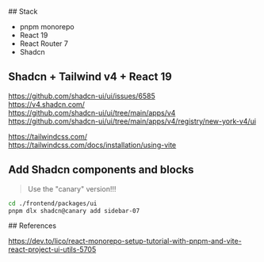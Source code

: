 ## Stack
- pnpm monorepo
- React 19
- React Router 7
- Shadcn


## Shadcn + Tailwind v4 + React 19

https://github.com/shadcn-ui/ui/issues/6585  
https://v4.shadcn.com/  
https://github.com/shadcn-ui/ui/tree/main/apps/v4  
https://github.com/shadcn-ui/ui/tree/main/apps/v4/registry/new-york-v4/ui  

https://tailwindcss.com/  
https://tailwindcss.com/docs/installation/using-vite  



## Add Shadcn components and blocks

> Use the "canary" version!!!

```bash
cd ./frontend/packages/ui
pnpm dlx shadcn@canary add sidebar-07
```


## References

https://dev.to/lico/react-monorepo-setup-tutorial-with-pnpm-and-vite-react-project-ui-utils-5705